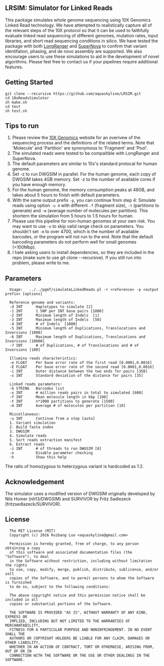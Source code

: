 ## LRSIM: Simulator for Linked Reads

This package simulates whole genome sequencing using 10X Genomics Linked Read technology.  We have attempted to realistically capture all of the relevant steps of the 10X protocol so that it can be used to faithfully evaluate linked read sequencing of different genomes, mutation rates, input libraries, and short read sequencing conditions in silico. We have tested the package with both <a href="https://support.10xgenomics.com/genome-exome/software/pipelines/latest/what-is-long-ranger">LongRanger</a> and <a href="https://support.10xgenomics.com/de-novo-assembly/software/overview/welcome">SuperNova</a> to confirm that variant identifation, phasing, and de novo assembly are supported. We also encourage users to use these simulations to aid in the development of novel algorithms. Please feel free to contact us if your pipelines require additional features.

## Getting Started

```
git clone --recursive https://github.com/aquaskyline/LRSIM.git
cd 10xReadsSimulator
sh make.sh
cd test
sh test.sh
```

## Tips to run
1. Please review the <a href="https://www.10xgenomics.com/">10X Genomics</a> website for an overivew of the sequencing process and the definitions of the related terms. Note that 'Molecule' and 'Partition' are synonymous to 'Fragment' and 'Pool'.
2. The simulated reads were tested to be compaitible with LongRanger and SuperNova.
3. The default parameters are similar to 10x's standard protocal for human genome.
4. Set -z to run DWGSIM in parallel. For the human genome, each copy of DWGSIM takes 4GB memory. Set -z to the number of available cores if you have enough memory.
5. For the human genome, the memory consumption peaks at 48GB, and takes about 5 hours to finish with default parameters.
6. With the same output prefix `-p`, you can continue from step 4: Simulate reads using option `-u 4` with different `-f` (fragment size), `-t` (partitions to generate) and `-m` (average number of molecules per partition). This shortern the simulation from 5 hours to 1.5 hours for human.
7. Please use this pipeline for non-human genomes at your own risk. You may want to use `-o` to skip valid range check on parameters. You shouldn't set `-m` to over 4700, which is the number of available barcodes, or the program will not run to the end. Note that the default barcoding parameters do not perform well for small genomes (<100Mbp).
8. I hate asking users to install dependencies, so they are included in the repo (make sure to use git clone --recursive). If you still run into problem, please write to me.


## Parameters
```
  Usage:   ../../pgmT/simulateLinkedReads.pl -r <reference> -p <output prefix> [options]

  Reference genome and variants:
  -d INT      Haplotypes to simulate [2]
  -1 INT      1 SNP per INT base pairs [1000]
  -2 INT      Minimum length of Indels  [1]
  -3 INT      Maximum length of Indels  [50]
  -4 INT      # of Indels  [1000]
  -5 INT      Minimum length of Duplications, Translocations and Inversions [1000]
  -6 INT      Maximum length of Duplications, Translocations and Inversions [10000]
  -7 INT      # of Duplications, # of Translocations and # of Inversions [100]

  Illumina reads characteristics:
  -e FLOAT    Per base error rate of the first read [0.0001,0.0016]
  -E FLOAT    Per base error rate of the second read [0.0001,0.0016]
  -i INT      Outer distance between the two ends for pairs [350]
  -s INT      Standard deviation of the distance for pairs [35]

  Linked reads parameters:
  -b STRING   Barcodes list
  -x INT      # million reads pairs in total to simulated [600]
  -f INT      Mean molecule length in kbp [100]
  -t INT      n*1000 partitions to generate [1500]
  -m INT      Average # of molecules per partition [10]

  Miscellaneous:
  -u INT      Continue from a step [auto]
  1. Variant simulation
  2. Build fasta index
  3. DWGSIM
  4. Simulate reads
  5. Sort reads extraction manifest
  6. Extract reads
  -z INT      # of threads to run DWGSIM [8]
  -o          Disable parameter checking
  -h          Show this help
```
The ratio of homozygous to heterzygous variant is hardcoded as 1:2.

## Acknowledgement
The simulator uses a modified version of DWGSIM originally developed by Nils Homer (nh13/DWGSIM) and SURVIVOR by Fritz Sadlezeck (fritzsedlazeck/SURVIVOR).

## License
```
  The MIT License (MIT)
  Copyright (c) 2016 Ruibang Luo <aquaskyline@gmail.com>
 
  Permission is hereby granted, free of charge, to any person obtaining a copy
  of this software and associated documentation files (the "Software"), to deal
  in the Software without restriction, including without limitation the rights
  to use, copy, modify, merge, publish, distribute, sublicense, and/or sell
  copies of the Software, and to permit persons to whom the Software is furnished
  to do so, subject to the following conditions:
 
  The above copyright notice and this permission notice shall be included in all
  copies or substantial portions of the Software.
 
  THE SOFTWARE IS PROVIDED "AS IS", WITHOUT WARRANTY OF ANY KIND, EXPRESS OR
  IMPLIED, INCLUDING BUT NOT LIMITED TO THE WARRANTIES OF MERCHANTABILITY,
  FITNESS FOR A PARTICULAR PURPOSE AND NONINFRINGEMENT. IN NO EVENT SHALL THE
  AUTHORS OR COPYRIGHT HOLDERS BE LIABLE FOR ANY CLAIM, DAMAGES OR OTHER LIABILITY,
  WHETHER IN AN ACTION OF CONTRACT, TORT OR OTHERWISE, ARISING FROM, OUT OF OR IN
  CONNECTION WITH THE SOFTWARE OR THE USE OR OTHER DEALINGS IN THE SOFTWARE.
```

